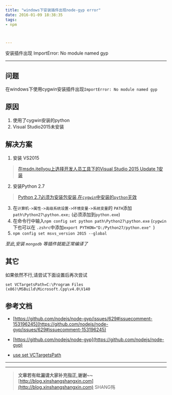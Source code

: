 ```yaml
---
title: "windows下安装插件出现node-gyp error"
date: 2016-01-09 18:38:35
tags: 
- npm



---
```


安装插件出现 ImportError: No module named gyp
<!-- more -->

-------

## 问题  

在windows下使用cygwin安装插件出现`ImportError: No module named gyp`

## 原因 
1. 使用了cygwin安装的python
2. Visual Studio2015未安装

## 解决方案

1. 安装 VS2015   
> [在msdn.itellyou上选择开发人员工具下的Visual Studio 2015 Update 1安装](http://msdn.itellyou.cn/)  

2. 安装Python 2.7  
> [Python 2.7必须为安装包安装,在`cygwin`中安装的`python`无效](https://www.python.org/downloads/)  

3. 在`计算机->属性->高级系统设置->环境变量->系统变量`的  `PATH`添加 `path\Python27\python.exe;` (必须添加到`python.exe`)
4. 在命令行中输入`npm config set python path\Python27\python.exe`
(`cygwin`下也可以在 `.zshrc`中添加`export PYTHON="D:/Python27/python.exe"
`)
5. `npm config set msvs_version 2015 --global`

*至此,安装 `mongodb` 等插件就能正常编译了*

## 其它
如果依然不行,请尝试下面设置后再次尝试

`set VCTargetsPath=C:\Program Files (x86)\MSBuild\Microsoft.Cpp\v4.0\V140`



## 参考文档

- [https://github.com/nodejs/node-gyp/issues/629#issuecomment-153196245](https://github.com/nodejs/node-gyp/issues/629#issuecomment-153196245)

- [https://github.com/nodejs/node-gyp](https://github.com/nodejs/node-gyp)

- [use set VCTargetsPath](https://github.com/nodejs/node-gyp/issues/807#issuecomment-163364030)

-----------------------

-----------------------


> **文章若有纰漏请大家补充指正,谢谢~~**
> [http://blog.xinshangshangxin.com](http://blog.xinshangshangxin.com) SHANG殇




